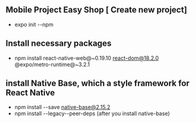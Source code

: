 ## Mobile Project Easy Shop [ Create new project]
- expo init --npm

## Install necessary packages
- npm install react-native-web@~0.19.10 react-dom@18.2.0 @expo/metro-runtime@~3.2.1

## install Native Base, which a style framework for React Native
- npm install --save native-base@2.15.2
- npm install --legacy--peer-deps  (after you install native-base)